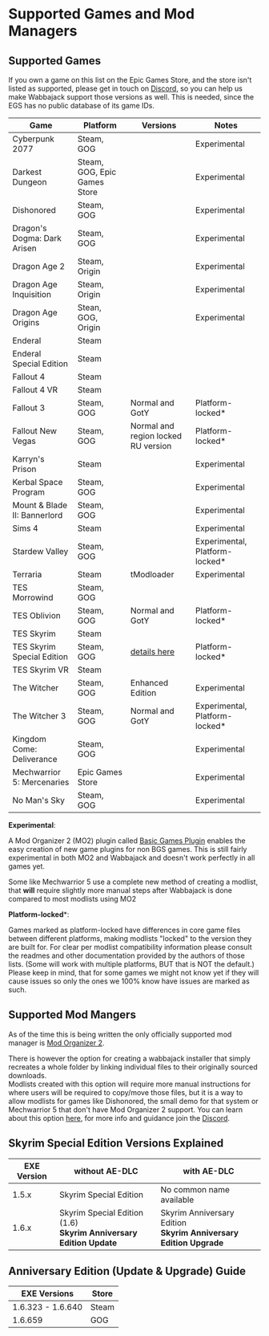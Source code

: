 # Supported Games and Mod Managers

## Supported Games

If you own a game on this list on the Epic Games Store, and the store isn't listed as supported, please get in touch on [Discord](https://discord.gg/wabbajack), so you can help us make Wabbajack support those versions as well.
This is needed, since the EGS has no public database of its game IDs.

| Game                         | Platform                     | Versions                                                   | Notes                          |
|------------------------------|------------------------------|------------------------------------------------------------|--------------------------------|
| Cyberpunk 2077               | Steam, GOG                   |                                                            | Experimental                   |
| Darkest Dungeon              | Steam, GOG, Epic Games Store |                                                            | Experimental                   |
| Dishonored                   | Steam, GOG                   |                                                            | Experimental                   |
| Dragon's Dogma: Dark Arisen  | Steam, GOG                   |                                                            | Experimental                   |
| Dragon Age 2                 | Steam, Origin                |                                                            | Experimental                   |
| Dragon Age Inquisition       | Steam, Origin                |                                                            | Experimental                   |
| Dragon Age Origins           | Stean, GOG, Origin           |                                                            | Experimental                   |
| Enderal                      | Steam                        |                                                            |                                |
| Enderal Special Edition      | Steam                        |                                                            |                                |
| Fallout 4                    | Steam                        |                                                            |                                |
| Fallout 4 VR                 | Steam                        |                                                            |                                |
| Fallout 3                    | Steam, GOG                   | Normal and GotY                                            | Platform-locked*               |
| Fallout New Vegas            | Steam, GOG                   | Normal and region locked RU version                        | Platform-locked*               |
| Karryn's Prison              | Steam                        |                                                            | Experimental                   |
| Kerbal Space Program         | Steam, GOG                   |                                                            | Experimental                   |
| Mount & Blade II: Bannerlord | Steam, GOG                   |                                                            | Experimental                   |
| Sims 4                       | Steam                        |                                                            | Experimental                   |
| Stardew Valley               | Steam, GOG                   |                                                            | Experimental, Platform-locked* |
| Terraria                     | Steam                        | tModloader                                                 | Experimental                   |
| TES Morrowind                | Steam, GOG                   |                                                            |                                |
| TES Oblivion                 | Steam, GOG                   | Normal and GotY                                            | Platform-locked*               |
| TES Skyrim                   | Steam                        |                                                            |                                |
| TES Skyrim Special Edition   | Steam, GOG                   | [details here](#skyrim-special-edition-versions-explained) | Platform-locked*               |
| TES Skyrim VR                | Steam                        |                                                            |                                |
| The Witcher                  | Steam, GOG                   | Enhanced Edition                                           | Experimental                   |
| The Witcher 3                | Steam, GOG                   | Normal and GotY                                            | Experimental, Platform-locked* |
| Kingdom Come: Deliverance    | Steam, GOG                   |                                                            | Experimental                   |
| Mechwarrior 5: Mercenaries   | Epic Games Store             |                                                            | Experimental                   |
| No Man's Sky                 | Steam, GOG                   |                                                            | Experimental                   |

**Experimental**:

A Mod Organizer 2 (MO2) plugin called [Basic Games Plugin](https://github.com/ModOrganizer2/modorganizer-basic_games) enables the easy creation of new game plugins for non BGS games. This is still fairly experimental in both MO2 and Wabbajack and doesn't work perfectly in all games yet.

Some like Mechwarrior 5 use a complete new method of creating a modlist, that **will**
require slightly more manual steps after Wabbajack is done compared to most modlists using MO2

**Platform-locked***:

Games marked as platform-locked have differences in core game files between different platforms, making modlists "locked" to the version they are built for.
For clear per modlist compatibility information please consult the readmes and other documentation provided by the authors of those lists. (Some will work with multiple platforms, BUT that is NOT the default.) Please keep in mind, that for some games we might not know yet if they will cause issues so only the ones we 100% know have issues are marked as such.

## Supported Mod Mangers

As of the time this is being written the only officially supported mod manager is [Mod Organizer 2](https://github.com/ModOrganizer2/modorganizer/releases).

There is however the option for creating a wabbajack installer that simply recreates a whole folder by linking individual files to their originally sourced downloads.  
Modlists created with this option will require more manual instructions for where users will be required to copy/move those files, but it is a way to allow modlists for games like Dishonored, the small demo for that system or Mechwarrior 5 that don't have Mod Organizer 2 support. You can learn about this option [here](nat), for more info and guidance join the [Discord](https://discord.gg/wabbajack).

## Skyrim Special Edition Versions Explained

| EXE Version | without AE-DLC                                                           | with AE-DLC                                                             |
|-------------|--------------------------------------------------------------------------|-------------------------------------------------------------------------|
| 1.5.x       | Skyrim Special Edition                                                   | No common name available                                                |
| 1.6.x       | Skyrim Special Edition (1.6) </br> **Skyrim Anniversary Edition Update** | Skyrim Anniversary Edition </br> **Skyrim Anniversary Edition Upgrade** |

## Anniversary Edition (Update & Upgrade) Guide

| EXE Versions      | Store |
|-------------------|-------|
| 1.6.323 - 1.6.640 | Steam |
| 1.6.659           | GOG   |
